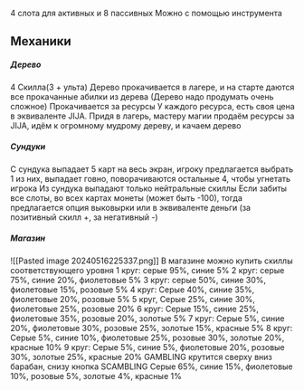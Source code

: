 4 слота для активных и 8 пассивных
Можно с помощью инструмента 
<h2>Механики</h2>
<h5>Дерево</h5>
4 Скилла(3 + ульта)
Дерево прокачивается в лагере, и на старте даются все прокачанные абилки из дерева
(Дерево надо продумать очень сложное) 
Прокачивается за ресурсы
У каждого ресурса, есть своя цена в эквиваленте JIJA.
Придя в лагерь, мастеру магии продаём ресурсы за JIJA, идём к огромному мудрому дереву, и качаем дерево

<h5> Сундуки </h5>
С сундука выпадает 5 карт на весь экран, игроку предлагается выбрать 1 из них, выпадает говно, поворачиваются остальные 4, чтобы угнетать игрока
Из сундука выпадают только нейтральные скиллы
Если забиты все слоты, во всех картах монеты (может быть -100), тогда предлагается опция выковырки или в эквиваленте деньги (за позитивный скилл +, за негативный -)  

<h5> Магазин </h5>
![[Pasted image 20240516225337.png]]
В магазине можно купить скиллы соответствующего уровня
1 круг: серые 95%, синие 5%
2 круг: серые 75%, синие 20%, фиолетовые 5%
3 круг: серые 50%, синие 30%, фиолетовые 15%, розовые 5%
4 круг: Серые 40%, синие 35%, фиолетовые 20%, розовые 5%
5 круг, Серые 25%, синие 30%, фиолетовые 25%, розовые 20%
6 круг: Серые 15%, синие 25%, фиолетовые 35%, розовые 20%, золотые 5%
7 круг: Серые 5%, синие 20%, фиолетовые 30%, розовые 25%, золотые 15%, красные 5%
8 круг: Серые 5%, синие 10%, фиолетовые 25%, розовые 30%, золотые 20%, красные 10%
9 круг: Серые 5%, синие 5%, фиолетовые 20%, розовые 30%, золотые 25%, красные 20%
GAMBLING
крутится сверху вниз барабан, снизу кнопка SCAMBLING
Серые 65%, синие 15%, фиолетовые 10%, розовые 5%, золотые 4%, красные 1%
